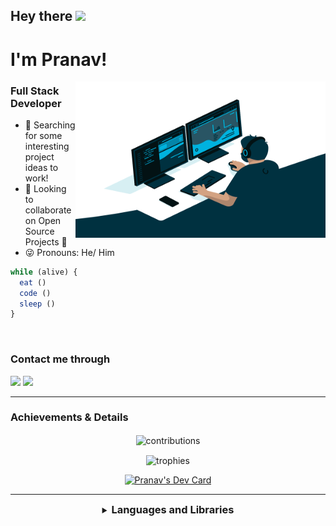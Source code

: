 ## Hey there <img src="https://media.giphy.com/media/hvRJCLFzcasrR4ia7z/giphy.gif" width="25px">

# I'm Pranav!

<img align="right" alt="GIF" src="https://github.com/PranavGPR/PranavGPR/blob/main/code.gif?raw=true" width="400" height="250" />

### Full Stack Developer
  
 - 🔭 Searching for some interesting project ideas to work!
 - 👯 Looking to collaborate on Open Source Projects 💖
 - 😜 Pronouns: He/ Him

 ```javascript
 while (alive) {
   eat ()
   code ()
   sleep ()
 }
 ```
 <br />

### Contact me through

[<img height="30" src="https://img.shields.io/badge/linkedin-%230077B5.svg?&style=for-the-badge&logo=linkedin&logoColor=white" />][LinkedIn]
[<img height="30" src="https://img.shields.io/badge/PORTFOLIO-blueviolet?style=for-the-badge&logo=appveyor" />][Portfolio]

***

### Achievements & Details

<p align="center">
<img align="center" src="https://github-readme-streak-stats.herokuapp.com/?user=pranavgpr&theme=tokyonight&ring=15f4ee&fire=15f4ee&currStreakNum=a35eff&currStreakLabel=a35eff&sideLabels=4296f5&sideNums=4296f5&hide_border=true" alt="contributions" />
</p>

<p align="center">
<img align="center" src="https://github-profile-trophy.vercel.app/?username=pranavgpr&title=Issues,Followers,PullRequest,MultipleLang,Stars,Commit,Repo&theme=nord&no-bg=true&no-frame=true&column=4" alt="trophies" />
</p>

<p align="center">
  <a href="https://app.daily.dev/PranavGPR"><img src="https://api.daily.dev/devcards/46db827d208a45a38156a4d9efb33f2e.png?r=1nh" width="250" alt="Pranav's Dev Card"/></a>
</p>


<!-- <p align="center">
  <img align="center" src="https://activity-graph.herokuapp.com/graph?username=PranavGPR&theme=react-dark&hide_border=true&area=true" alt="Monthly coding activity graph" />
</p> -->

<hr />

<details align="center">
  <summary>
    <h3 style="display: inline;">Languages and Libraries</h3>
  </summary>
  <img align="left" title="HTML" alt="HTML5" width="40px" src="https://raw.githubusercontent.com/github/explore/80688e429a7d4ef2fca1e82350fe8e3517d3494d/topics/html/html.png" />
  <img align="left" title="CSS" alt="CSS3" width="40px" src="https://raw.githubusercontent.com/github/explore/80688e429a7d4ef2fca1e82350fe8e3517d3494d/topics/css/css.png" />
  <img align="left" title="Sass" alt="Sass" width="40px" src="https://www.vectorlogo.zone/logos/sass-lang/sass-lang-icon.svg" />
  <img align="left" title="Styled-Components" alt="styled-components" width="40px" src="https://avatars2.githubusercontent.com/u/20658825?s=200&v=4" />
  <img align="left" title="JavaScript" alt="JS" width="40px" src="https://raw.githubusercontent.com/github/explore/80688e429a7d4ef2fca1e82350fe8e3517d3494d/topics/javascript/javascript.png" />
  <img align="left" title="TypeScript" alt="TS" width="40px" src="https://www.vectorlogo.zone/logos/typescriptlang/typescriptlang-icon.svg" />
  <img align="left" title="ReactJS" alt="React" width="40px" src="https://www.vectorlogo.zone/logos/reactjs/reactjs-icon.svg" />
  <img align="left" title="Redux" alt="Redux" width="40px" src="https://github.com/leungwensen/svg-icon/blob/master/dist/svg/logos/redux.svg" />
  <img align="left" title="NextJS" alt="NextJS" width="35px" src="https://cdn.worldvectorlogo.com/logos/next-js.svg" />
  <img align="left" title="Node.js" alt="NodeJS" width="40px" src="https://www.vectorlogo.zone/logos/nodejs/nodejs-icon.svg" />
  <img align="left" title="Express" alt="ExpressJS" width="40px" src="https://www.vectorlogo.zone/logos/expressjs/expressjs-icon.svg" />
  <img align="left" title="Apollo Client" alt="Apollo" width="40px" src="https://www.vectorlogo.zone/logos/apollographql/apollographql-icon.svg" />
  <img align="left" title="GraphQL" alt="GraphQL" width="35px" src="https://www.vectorlogo.zone/logos/graphql/graphql-icon.svg" />
  <img align="left" title="Socket.io" alt="Socket.io" width="40px" src="https://www.vectorlogo.zone/logos/socketio/socketio-icon.svg" />
  <br />
  <br />
  <br />
  <div>
    <img align="left" title="Python" alt="Python" width="40px" src="https://www.vectorlogo.zone/logos/python/python-icon.svg" />
    <img align="left" title="C" alt="C" width="40px" src="https://img.icons8.com/color/48/000000/c-programming.png" />
    <img align="left" title="C++" alt="C++" width="40px" src="https://img.icons8.com/color/48/000000/c-plus-plus-logo.png" />
    <img align="left" title="Java" alt="Java" width="40px" src="https://www.vectorlogo.zone/logos/java/java-icon.svg" />
  </div>
  <br />
  <br />
  <hr />

  <details align="center">
    <summary>
      <h3 style="display: inline;">Tools and other stuffs</h3>
    </summary>
    <img align="left" title="Git" alt="git" width="40px" src="https://www.vectorlogo.zone/logos/git-scm/git-scm-icon.svg" />
    <img align="left" title="Github" alt="github" width="40px" src="https://www.vectorlogo.zone/logos/github/github-icon.svg" />
    <img align="left" title="NPM" alt="npm" width="40px" src="https://www.vectorlogo.zone/logos/npmjs/npmjs-icon.svg" />
    <img align="left" title="Sequalize" alt="sequelize orm" width="35px" src="https://www.vectorlogo.zone/logos/sequelizejs/sequelizejs-icon.svg" />
    <img align="left" title="Heroku" alt="heroku" width="40px" src="https://www.vectorlogo.zone/logos/heroku/heroku-icon.svg" />
    <img align="left" title="Netlify" alt="netlify" width="40px" src="https://www.vectorlogo.zone/logos/netlify/netlify-icon.svg" />
    <img align="left" title="Figma" alt="figma" width="40px" src="https://www.vectorlogo.zone/logos/figma/figma-icon.svg" />
    <img align="left" title="Jest" alt="Jest" width="40px" src="https://www.vectorlogo.zone/logos/jestjsio/jestjsio-icon.svg" />
    <br />
    <br />
    <hr />
    <details align="center">
      <summary>
        <h3 style="display: inline;">Databases I Use</h3>
      </summary>
      <img align="left" title="MongoDB" alt="MongoDB" width="40px" src="https://www.vectorlogo.zone/logos/mongodb/mongodb-icon.svg" />
      <img align="left" title="Firebase" alt="firebase" width="40px" src="https://www.vectorlogo.zone/logos/firebase/firebase-icon.svg" />
      <img align="left" title="Oracle" alt="oracle" width="40px" src="https://www.vectorlogo.zone/logos/oracle/oracle-icon.svg" />
      <img align="left" title="MySQL" alt="mysql" width="40px" src="https://www.vectorlogo.zone/logos/mysql/mysql-icon.svg" />
      <img align="left" title="PostgreSQL" alt="postgresql" width="40px" src="https://www.vectorlogo.zone/logos/postgresql/postgresql-icon.svg" />
    </details>
  </details>
</details>



[LinkedIn]: https://www.linkedin.com/in/pranav-g-7122111b5/
[Portfolio]: https://realgpr.tech
